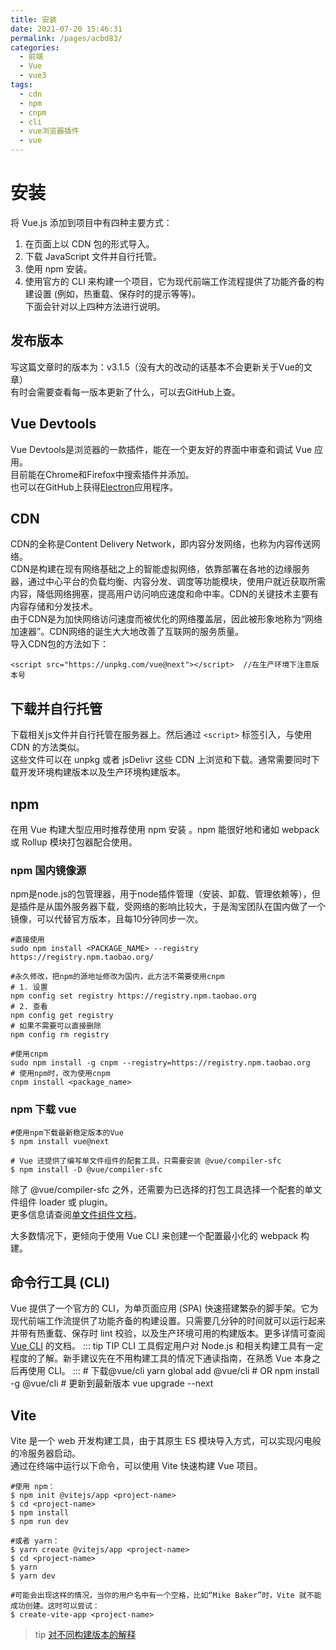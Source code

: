 ```yaml
---
title: 安装
date: 2021-07-20 15:46:31
permalink: /pages/acbd83/
categories:
  - 前端
  - Vue
  - vue3
tags:
  - cdn
  - npm
  - cnpm
  - cli
  - vue浏览器插件
  - vue
---
```


# 安装
将 Vue.js 添加到项目中有四种主要方式：    
1. 在页面上以 CDN 包的形式导入。    
2. 下载 JavaScript 文件并自行托管。   
3. 使用 npm 安装。    
4. 使用官方的 CLI 来构建一个项目，它为现代前端工作流程提供了功能齐备的构建设置 (例如，热重载、保存时的提示等等)。    
下面会针对以上四种方法进行说明。

## 发布版本
写这篇文章时的版本为：v3.1.5（没有大的改动的话基本不会更新关于Vue的文章）    
有时会需要查看每一版本更新了什么，可以去GitHub上查。

## Vue Devtools
Vue Devtools是浏览器的一款插件，能在一个更友好的界面中审查和调试 Vue 应用。   
目前能在Chrome和Firefox中搜索插件并添加。   
也可以在GitHub上获得[Electron](https://github.com/vuejs/vue-devtools/blob/dev/packages/shell-electron/README.md)应用程序。

## CDN
CDN的全称是Content Delivery Network，即内容分发网络，也称为内容传送网络。   
CDN是构建在现有网络基础之上的智能虚拟网络，依靠部署在各地的边缘服务器，通过中心平台的负载均衡、内容分发、调度等功能模块，使用户就近获取所需内容，降低网络拥塞，提高用户访问响应速度和命中率。CDN的关键技术主要有内容存储和分发技术。   
由于CDN是为加快网络访问速度而被优化的网络覆盖层，因此被形象地称为“网络加速器”。CDN网络的诞生大大地改善了互联网的服务质量。   
导入CDN包的方法如下：   

    <script src="https://unpkg.com/vue@next"></script>  //在生产环境下注意版本号

## 下载并自行托管
下载相关js文件并自行托管在服务器上。然后通过 `<script>` 标签引入，与使用 CDN 的方法类似。   
这些文件可以在 unpkg 或者 jsDelivr 这些 CDN 上浏览和下载。通常需要同时下载开发环境构建版本以及生产环境构建版本。

## npm
在用 Vue 构建大型应用时推荐使用 npm 安装 。npm 能很好地和诸如 webpack 或 Rollup 模块打包器配合使用。

### npm 国内镜像源
npm是node.js的包管理器，用于node插件管理（安装、卸载、管理依赖等），但是插件是从国外服务器下载，受网络的影响比较大，于是淘宝团队在国内做了一个镜像，可以代替官方版本，且每10分钟同步一次。
```npm
#直接使用
sudo npm install <PACKAGE_NAME> --registry https://registry.npm.taobao.org/

#永久修改，把npm的源地址修改为国内，此方法不需要使用cnpm
# 1. 设置
npm config set registry https://registry.npm.taobao.org
# 2. 查看
npm config get registry
# 如果不需要可以直接删除
npm config rm registry

#使用cnpm
sudo npm install -g cnpm --registry=https://registry.npm.taobao.org
# 使用npm时，改为使用cnpm
cnpm install <package_name>
```

### npm 下载 vue
```
#使用npm下载最新稳定版本的Vue 
$ npm install vue@next

# Vue 还提供了编写单文件组件的配套工具，只需要安装 @vue/compiler-sfc
$ npm install -D @vue/compiler-sfc
```
除了 @vue/compiler-sfc 之外，还需要为已选择的打包工具选择一个配套的单文件组件 loader 或 plugin。   
更多信息请查阅[单文件组件文档](https://v3.cn.vuejs.org/guide/single-file-component.html)。

大多数情况下，更倾向于使用 Vue CLI 来创建一个配置最小化的 webpack 构建。

## 命令行工具 (CLI)
Vue 提供了一个官方的 CLI，为单页面应用 (SPA) 快速搭建繁杂的脚手架。它为现代前端工作流提供了功能齐备的构建设置。只需要几分钟的时间就可以运行起来并带有热重载、保存时 lint 校验，以及生产环境可用的构建版本。更多详情可查阅 [Vue CLI](https://cli.vuejs.org/) 的文档。
::: tip TIP
CLI 工具假定用户对 Node.js 和相关构建工具有一定程度的了解。新手建议先在不用构建工具的情况下通读指南，在熟悉 Vue 本身之后再使用 CLI。
:::
    # 下载@vue/cli
    yarn global add @vue/cli
    # OR
    npm install -g @vue/cli
    # 更新到最新版本
    vue upgrade --next

## Vite
Vite 是一个 web 开发构建工具，由于其原生 ES 模块导入方式，可以实现闪电般的冷服务器启动。   
通过在终端中运行以下命令，可以使用 Vite 快速构建 Vue 项目。

    #使用 npm：
    $ npm init @vitejs/app <project-name>
    $ cd <project-name>
    $ npm install
    $ npm run dev

    #或者 yarn：
    $ yarn create @vitejs/app <project-name>
    $ cd <project-name>
    $ yarn
    $ yarn dev

    #可能会出现这样的情况，当你的用户名中有一个空格，比如“Mike Baker”时，Vite 就不能成功创建。这时可以尝试：
    $ create-vite-app <project-name>


> tip   [对不同构建版本的解释](https://v3.cn.vuejs.org/guide/installation.html#对不同构建版本的解释)

